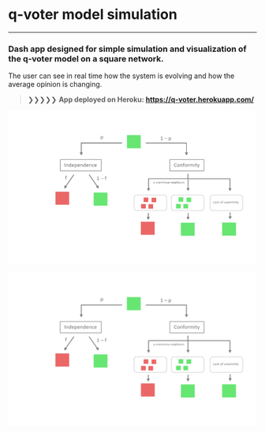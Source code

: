 # q-voter model simulation
---

### Dash app designed for simple simulation and visualization of the q-voter model on a square network.
The user can see in real time how the system is evolving and how the average opinion is changing.

 > ❯❯❯❯❯  **App deployed on Heroku: https://q-voter.herokuapp.com/**


![diagram_1_error](Dok1.png "Diagram 1")

![diagram_2_error](Dok2.png "Diagram 2")
